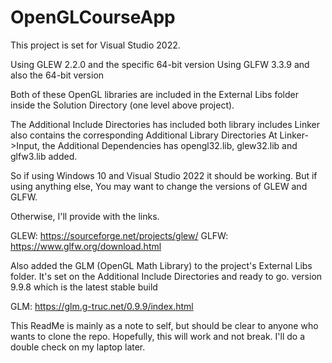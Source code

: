 # OpenGLCourseApp

This project is set for Visual Studio 2022.

Using GLEW 2.2.0 and the specific 64-bit version
Using GLFW 3.3.9 and also the 64-bit version 

Both of these OpenGL libraries are included in the External Libs folder inside the Solution Directory (one level above project).

The Additional Include Directories has included both library includes
Linker also contains the corresponding Additional Library  Directories
At Linker->Input, the Additional Dependencies has opengl32.lib, glew32.lib and glfw3.lib added.

So if using Windows 10 and Visual Studio 2022 it should be working. But if using anything else, You may want to change the versions of 
GLEW and GLFW.

Otherwise, I'll provide with the links.

GLEW: https://sourceforge.net/projects/glew/
GLFW: https://www.glfw.org/download.html

Also added the GLM (OpenGL Math Library) to the project's External Libs folder. It's set on the Additional Include Directories and
ready to go. version 9.9.8 which is the latest stable build

GLM: https://glm.g-truc.net/0.9.9/index.html


This ReadMe is mainly as a note to self, but should be clear to anyone who wants to clone the repo.
Hopefully, this will work and not break. I'll do a double check on my laptop later.